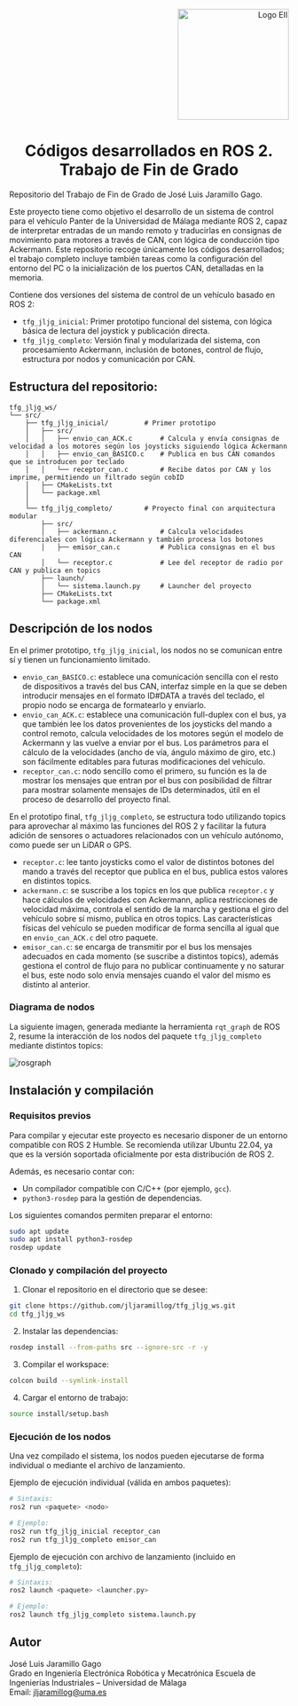<p align="right">
  <img src="https://github.com/user-attachments/assets/99785347-7fda-460f-a32e-7381f7ef5ebf" alt="Logo EII" width="200"/>
</p>

<h1 align="center">Códigos desarrollados en ROS 2. Trabajo de Fin de Grado</h1>
 
Repositorio del Trabajo de Fin de Grado de José Luis Jaramillo Gago.

Este proyecto tiene como objetivo el desarrollo de un sistema de control para el vehículo Panter de la Universidad de Málaga mediante ROS 2, capaz de interpretar entradas de un mando remoto y traducirlas en consignas de movimiento para motores a través de CAN, con lógica de conducción tipo Ackermann. Este repositorio recoge únicamente los códigos desarrollados; el trabajo completo incluye también tareas como la configuración del entorno del PC o la inicialización de los puertos CAN, detalladas en la memoria.

Contiene dos versiones del sistema de control de un vehículo basado en ROS 2:

- `tfg_jljg_inicial`: Primer prototipo funcional del sistema, con lógica básica de lectura del joystick y publicación directa.
- `tfg_jljg_completo`: Versión final y modularizada del sistema, con procesamiento Ackermann, inclusión de botones, control de flujo, estructura por nodos y comunicación por CAN.

## Estructura del repositorio:

```plaintext
tfg_jljg_ws/
└── src/
    ├── tfg_jljg_inicial/         # Primer prototipo
    │   ├── src/
    │   │   ├── envio_can_ACK.c       # Calcula y envía consignas de velocidad a los motores según los joysticks siguiendo lógica Ackermann
    │   │   ├── envio_can_BASICO.c    # Publica en bus CAN comandos que se introducen por teclado
    │   │   └── receptor_can.c        # Recibe datos por CAN y los imprime, permitiendo un filtrado según cobID
    │   ├── CMakeLists.txt
    │   └── package.xml
    │
    └── tfg_jljg_completo/        # Proyecto final con arquitectura modular
        ├── src/
        │   ├── ackermann.c           # Calcula velocidades diferenciales con lógica Ackermann y también procesa los botones
        │   ├── emisor_can.c          # Publica consignas en el bus CAN
        │   └── receptor.c            # Lee del receptor de radio por CAN y publica en topics
        ├── launch/
        │   └── sistema.launch.py     # Launcher del proyecto        
        ├── CMakeLists.txt
        └── package.xml
```

## Descripción de los nodos

En el primer prototipo, ```tfg_jljg_inicial```, los nodos no se comunican entre sí y tienen un funcionamiento limitado.

- ```envio_can_BASICO.c```: establece una comunicación sencilla con el resto de dispositivos a través del bus CAN, interfaz simple en la que se deben introducir mensajes en el formato ID#DATA a través del teclado, el propio nodo se encarga de formatearlo y enviarlo.
- ```envio_can_ACK.c```: establece una comunicación full-duplex con el bus, ya que también lee los datos provenientes de los joysticks del mando a control remoto, calcula velocidades de los motores según el modelo de Ackermann y las vuelve a enviar por el bus. Los parámetros para el cálculo de la velocidades (ancho de vía, ángulo máximo de giro, etc.) son fácilmente editables para futuras modificaciones del vehículo.
- ```receptor_can.c```: nodo sencillo como el primero, su función es la de mostrar los mensajes que entran por el bus con posibilidad de filtrar para mostrar solamente mensajes de IDs determinados, útil en el proceso de desarrollo del proyecto final.

En el prototipo final, ```tfg_jljg_completo```, se estructura todo utilizando topics para aprovechar al máximo las funciones del ROS 2 y facilitar la futura adición de sensores o actuadores relacionados con un vehículo autónomo, como puede ser un LiDAR o GPS.

- ```receptor.c```: lee tanto joysticks como el valor de distintos botones del mando a través del receptor que publica en el bus, publica estos valores en distintos topics.
- ```ackermann.c```: se suscribe a los topics en los que publica ```receptor.c``` y hace cálculos de velocidades con Ackermann, aplica restricciones de velocidad máxima, controla el sentido de la marcha y gestiona el giro del vehículo sobre sí mismo, publica en otros topics. Las características físicas del vehículo se pueden modificar de forma sencilla al igual que en ```envio_can_ACK.c``` del otro paquete.
- ```emisor_can.c```: se encarga de transmitir por el bus los mensajes adecuados en cada momento (se suscribe a distintos topics), además gestiona el control de flujo para no publicar continuamente y no saturar el bus, este nodo solo envía mensajes cuando el valor del mismo es distinto al anterior.

### Diagrama de nodos

La siguiente imagen, generada mediante la herramienta ```rqt_graph``` de ROS 2, resume la interacción de los nodos del paquete ```tfg_jljg_completo``` mediante distintos topics:

![rosgraph](https://github.com/user-attachments/assets/243f4e6c-b258-41eb-b45a-7cf60b75bb2e)

## Instalación y compilación

### Requisitos previos

Para compilar y ejecutar este proyecto es necesario disponer de un entorno compatible con ROS 2 Humble. Se recomienda utilizar Ubuntu 22.04, ya que es la versión soportada oficialmente por esta distribución de ROS 2.

Además, es necesario contar con:

- Un compilador compatible con C/C++ (por ejemplo, `gcc`).
- `python3-rosdep` para la gestión de dependencias.

Los siguientes comandos permiten preparar el entorno:

```bash
sudo apt update
sudo apt install python3-rosdep
rosdep update
```

### Clonado y compilación del proyecto
1. Clonar el repositorio en el directorio que se desee:

```bash
git clone https://github.com/jljaramillog/tfg_jljg_ws.git
cd tfg_jljg_ws
```

2. Instalar las dependencias:

```bash
rosdep install --from-paths src --ignore-src -r -y
```

3. Compilar el workspace:

```bash
colcon build --symlink-install
```

4. Cargar el entorno de trabajo:
```bash
source install/setup.bash
```

### Ejecución de los nodos
Una vez compilado el sistema, los nodos pueden ejecutarse de forma individual o mediante el archivo de lanzamiento.

Ejemplo de ejecución individual (válida en ambos paquetes):

```bash
# Sintaxis:
ros2 run <paquete> <nodo>

# Ejemplo:
ros2 run tfg_jljg_inicial receptor_can
ros2 run tfg_jljg_completo emisor_can
```

Ejemplo de ejecución con archivo de lanzamiento (incluido en ```tfg_jljg_completo```):

```bash
# Sintaxis:
ros2 launch <paquete> <launcher.py>

# Ejemplo:
ros2 launch tfg_jljg_completo sistema.launch.py
```

## Autor

José Luis Jaramillo Gago  
Grado en Ingeniería Electrónica Robótica y Mecatrónica
Escuela de Ingenierías Industriales – Universidad de Málaga  
Email: jljaramillog@uma.es
